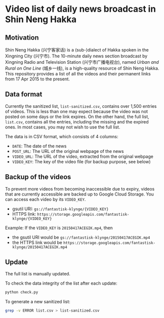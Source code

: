 # Video list of daily news broadcast in Shin Neng Hakka

## Motivation

Shin Neng Hakka (兴宁客家话) is a (sub-)dialect of Hakka spoken in the Xingning City (兴宁市). The 10-minute daily news section broadcast by Xingning Radio and Television Station (兴宁市广播电视台), named _Urban and Rural on One Line_ (城乡一线), is a high-quality resource of Shin Neng Hakka. This repository provides a list of all the videos and their permanent links from 17 Apr 2015 to the present.

## Data format

Currently the sanitized list, `list-sanitized.csv`, contains over 1,500 entries of videos. This is less than one may expect because the video was not posted on some days or the link expires. On the other hand, the full list, `list.csv`, contains all the entries, including the missing and the expired ones. In most cases, you may not wish to use the full list.

The data is in CSV format, which consists of 4 columns:

- `DATE`: The date of the news
- `POST_URL`: The URL of the original webpage of the news
- `VIDEO_URL`: The URL of the video, extracted from the original webpage
- `VIDEO_KEY`: The key of the video file (for backup purpose, see below)

## Backup of the videos

To prevent more videos from becoming inaccessible due to expiry, videos that are currently accessible are backed up to Google Cloud Storage. You can access each video by its `VIDEO_KEY`.

- gsutil URI: `gs://fantastisk-klynge/{VIDEO_KEY}`
- HTTPS link: `https://storage.googleapis.com/fantastisk-klynge/{VIDEO_KEY}`

Example: If the `VIDEO_KEY` is `20150417ACEGIK.mp4`, then

- the gsutil URI would be `gs://fantastisk-klynge/20150417ACEGIK.mp4`
- the HTTPS link would be `https://storage.googleapis.com/fantastisk-klynge/20150417ACEGIK.mp4`

## Update

The full list is manually updated.

To check the data integrity of the list after each update:

```sh
python check.py
```

To generate a new sanitized list:

```sh
grep -v ERROR list.csv > list-sanitized.csv
```
